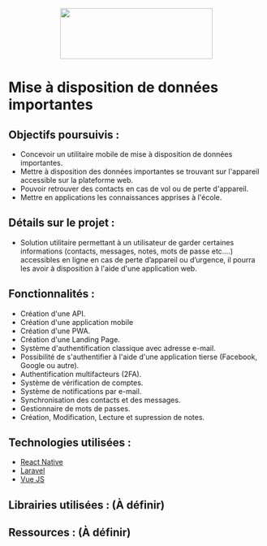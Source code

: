 <p align="center">
  <img width="300" height="100" src="https://i.imgur.com/Jwv9Q8D.png">
</p>

# Mise à disposition de données importantes

## Objectifs poursuivis : 
* Concevoir un utilitaire mobile de mise à disposition de données importantes.
* Mettre à disposition des données importantes se trouvant sur l'appareil accessible sur la plateforme web.
* Pouvoir retrouver des contacts en cas de vol ou de perte d'appareil.
* Mettre en applications les connaissances apprises à l'école.

## Détails sur le projet : 
* Solution utilitaire permettant à un utilisateur de garder certaines informations (contacts, messages, notes, mots de passe etc.…) accessibles en ligne en cas de perte d’appareil ou d’urgence, il pourra les avoir à disposition à l'aide d'une application web.
## Fonctionnalités : 
* Création d'une API.
* Création d'une application mobile
* Création d'une PWA.
* Création d'une Landing Page.
* Système d'authentification classique avec adresse e-mail.
* Possibilité de s'authentifier à l'aide d'une application tierse (Facebook, Google ou autre).
* Authentification multifacteurs (2FA).
* Système de vérification de comptes.
* Système de notifications par e-mail.
* Synchronisation des contacts et des messages.
* Gestionnaire de mots de passes.
* Création, Modification, Lecture et supression de notes.
## Technologies utilisées :
* [React Native](https://reactnative.dev/docs/getting-started)
* [Laravel](https://laravel.com/)
* [Vue JS](https://vuejs.org/)

## Librairies utilisées : (À définir)
## Ressources : (À définir)
